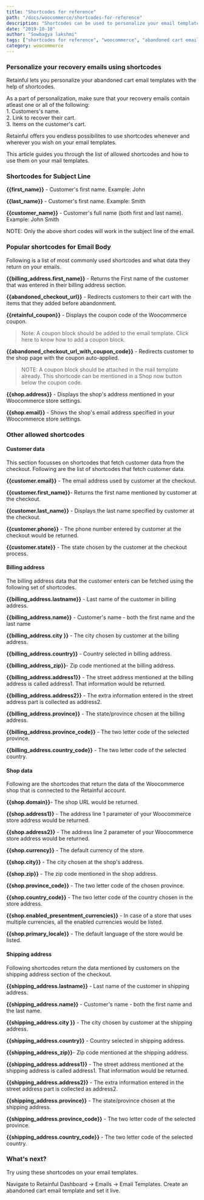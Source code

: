 ```yaml
---
title: "Shortcodes for reference"
path: "/docs/woocommerce/shortcodes-for-reference"
description: "Shortcodes can be used to personalize your email templates. Here is a list of shortcodes that are allowed and how to use them on your templates."
date: "2019-10-10"
author: "Sowbagya lakshmi"
tags: ["shortcodes for reference", "woocommerce", "abandoned cart email templates"]
category: woocommerce
---
```


### Personalize your recovery emails using shortcodes

Retainful lets you personalize your abandoned cart email templates with the help of shortcodes.

<call-out>
As a part of personalization, make sure that your recovery emails contain atleast one or all of the following:<br>
    1. Customers's name.<br>
    2. Link to recover their cart.<br>
    3. Items on the customer's cart.<br>
</call-out>

Retainful offers you endless possibilites to use shortcodes whenever and wherever you wish on your email templates.

This article guides you through the list of allowed shortcodes and how to use them on your mail templates.

### Shortcodes for Subject Line

**{{first\_name}}** - Customer's first name. Example: John

**{{last\_name}}** - Customer's first name. Example: Smith

**{{customer\_name}}** - Customer's full name (both first and last name). Example: John Smith

NOTE: Only the above short codes will work in the subject line of the email.


### Popular shortcodes for Email Body

Following is a list of most commonly used shortcodes and what data they return on your emails.

**{{billing\_address.first\_name}}** - Returns the First name of the customer that was entered in their billing address section.

**{{abandoned\_checkout\_url}}** - Redirects customers to their cart with the items that they added before abandonment.

**{{retainful_coupon}}** - Displays the coupon code of the Woocommerce coupon. 

> Note: A coupon block should be added to the email template. Click <link-text url="https://www.retainful.com/docs/woocommerce/adding-a-coupon-block-on-your-email-template" target="_blank" rel="noopener">here</link-text> to know how to add a coupon block. 

**{{abandoned\_checkout\_url\_with\_coupon\_code}}** - Redirects customer to the shop page with the coupon auto-applied. 

> NOTE: A coupon block should be attached in the mail template already. This shortcode can be mentioned in a Shop now button below the coupon code.

**{{shop.address}}** - Displays the shop's address mentioned in your Woocommerce store settings.

**{{shop.email}}** - Shows the shop's email address specified in your Woocommerce store settings.


### Other allowed shortcodes

#### Customer data 

This section focusses on shortcodes that fetch customer data from the checkout. Following are the list of shortcodes that fetch customer data.

**{{customer.email}}** - The email address used by customer at the checkout.

**{{customer.first_name}}**- Returns the first name mentioned by customer at the checkout.

**{{customer.last_name}}** - Displays the last name specified by customer at the checkout.
 
**{{customer.phone}}** - The phone number entered by customer at the checkout would be returned.
 
**{{customer.state}}** - The state chosen by the customer at the checkout process.

#### Billing address

The billing address data that the customer enters can be fetched using the following set of shortcodes.
	
**{{billing_address.lastname}}** - Last name of the customer in billing address.

**{{billing_address.name}}**	 - Customer's name - both the first name and the last name

**{{billing_address.city	}}** - The city chosen by customer at the billing address.

**{{billing_address.country}}** - Country selected in billing address.

**{{billing\_address\_zip}}**- Zip code mentioned at the billing address.

**{{billing_address.address1}}** - The street address mentioned at the billing address is called address1. That information would be returned.

**{{billing_address.address2}}** - The extra information entered in the street address part is collected as address2.

**{{billing_address.province}}** - The state/province chosen at the billing address.

**{{billing\_address.province\_code}}** - The two letter code of the selected province.

**{{billing\_address.country\_code}}** - The two letter code of the selected country.
 
 
#### Shop data

Following are the shortcodes that return the data of the Woocommerce shop that is connected to the Retainful account.

**{{shop.domain}}**- The shop URL would be returned.

**{{shop.address1}}** - The address line 1 parameter of your Woocommerce store address would be returned.

**{{shop.address2}}** - The address line 2 parameter of your Woocommerce store address would be returned.

**{{shop.currency}}** - The default currency of the store.

**{{shop.city}}** - The city chosen at the shop's address.

**{{shop.zip}}** - The zip code mentioned in the shop address.

**{{shop.province_code}}** - The two letter code of the chosen province.

**{{shop.country_code}}** - The two letter code of the country chosen in the store address.

**{{shop.enabled\_presentment\_currencies}}** - In case of a store that uses multiple currencies, all the enabled currencies would be listed.

**{{shop.primary_locale}}** - The default language of the store would be listed.

#### Shipping address

Following shortcodes return the data mentioned by customers on the shipping address section of the checkout.

**{{shipping_address.lastname}}** - Last name of the customer in shipping address.

**{{shipping_address.name}}** - Customer's name - both the first name and the last name.

**{{shipping_address.city	}}** - The city chosen by customer at the shipping address.

**{{shipping_address.country}}** - Country selected in shipping address.

**{{shipping\_address\_zip}}**- Zip code mentioned at the shipping address.

**{{shipping_address.address1}}** - The street address mentioned at the shipping address is called address1. That information would be returned.

**{{shipping_address.address2}}** - The extra information entered in the street address part is collected as address2.

**{{shipping_address.province}}** - The state/province chosen at the shipping address.

**{{shipping\_address.province\_code}}** - The two letter code of the selected province.

**{{shipping\_address.country\_code}}** - The two letter code of the selected country.
 
 
### What's next?

Try using these shortcodes on your email templates. 

Navigate to Retainful Dashboard -> Emails -> Email Templates. Create an abandoned cart email template and set it live. 
